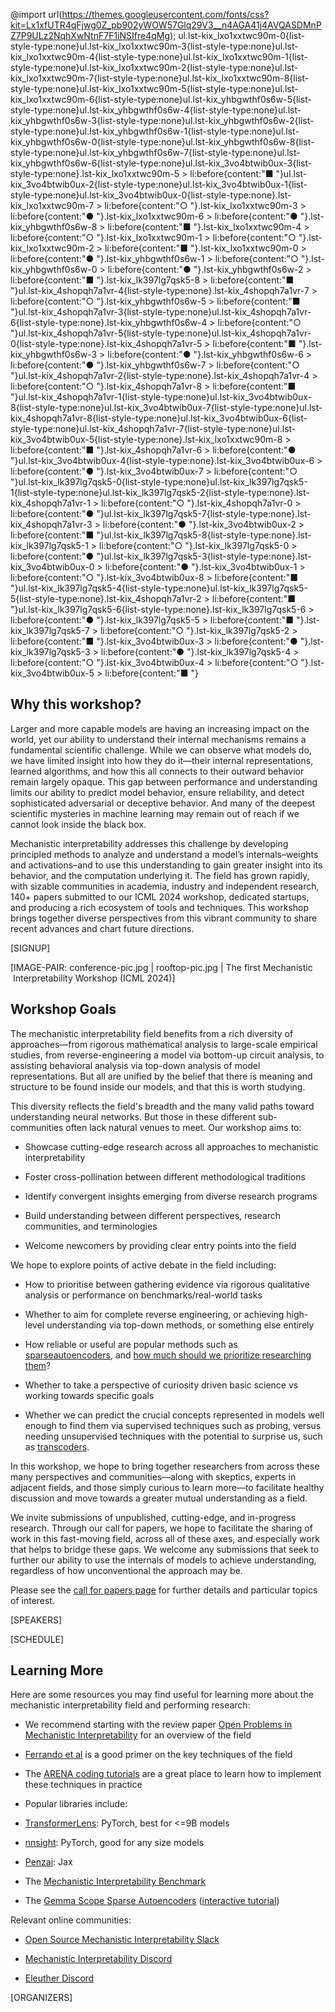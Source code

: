 @import url(https://themes.googleusercontent.com/fonts/css?kit=Lx1xfUTR4qFjwg0Z_pb902yWOW57Glq29V3__n4AGA41j4AVQASDMnPZ7P9ULz2NqhXwNtnF7F1iNSIfre4qMg); ul.lst-kix_lxo1xxtwc90m-0{list-style-type:none}ul.lst-kix_lxo1xxtwc90m-3{list-style-type:none}ul.lst-kix_lxo1xxtwc90m-4{list-style-type:none}ul.lst-kix_lxo1xxtwc90m-1{list-style-type:none}ul.lst-kix_lxo1xxtwc90m-2{list-style-type:none}ul.lst-kix_lxo1xxtwc90m-7{list-style-type:none}ul.lst-kix_lxo1xxtwc90m-8{list-style-type:none}ul.lst-kix_lxo1xxtwc90m-5{list-style-type:none}ul.lst-kix_lxo1xxtwc90m-6{list-style-type:none}ul.lst-kix_yhbgwthf0s6w-5{list-style-type:none}ul.lst-kix_yhbgwthf0s6w-4{list-style-type:none}ul.lst-kix_yhbgwthf0s6w-3{list-style-type:none}ul.lst-kix_yhbgwthf0s6w-2{list-style-type:none}ul.lst-kix_yhbgwthf0s6w-1{list-style-type:none}ul.lst-kix_yhbgwthf0s6w-0{list-style-type:none}ul.lst-kix_yhbgwthf0s6w-8{list-style-type:none}ul.lst-kix_yhbgwthf0s6w-7{list-style-type:none}ul.lst-kix_yhbgwthf0s6w-6{list-style-type:none}ul.lst-kix_3vo4btwib0ux-3{list-style-type:none}.lst-kix_lxo1xxtwc90m-5 > li:before{content:"■  "}ul.lst-kix_3vo4btwib0ux-2{list-style-type:none}ul.lst-kix_3vo4btwib0ux-1{list-style-type:none}ul.lst-kix_3vo4btwib0ux-0{list-style-type:none}.lst-kix_lxo1xxtwc90m-7 > li:before{content:"○  "}.lst-kix_lxo1xxtwc90m-3 > li:before{content:"●  "}.lst-kix_lxo1xxtwc90m-6 > li:before{content:"●  "}.lst-kix_yhbgwthf0s6w-8 > li:before{content:"■  "}.lst-kix_lxo1xxtwc90m-4 > li:before{content:"○  "}.lst-kix_lxo1xxtwc90m-1 > li:before{content:"○  "}.lst-kix_lxo1xxtwc90m-2 > li:before{content:"■  "}.lst-kix_lxo1xxtwc90m-0 > li:before{content:"●  "}.lst-kix_yhbgwthf0s6w-1 > li:before{content:"○  "}.lst-kix_yhbgwthf0s6w-0 > li:before{content:"●  "}.lst-kix_yhbgwthf0s6w-2 > li:before{content:"■  "}.lst-kix_lk397lg7qsk5-8 > li:before{content:"■  "}ul.lst-kix_4shopqh7a1vr-4{list-style-type:none}.lst-kix_4shopqh7a1vr-7 > li:before{content:"○  "}.lst-kix_yhbgwthf0s6w-5 > li:before{content:"■  "}ul.lst-kix_4shopqh7a1vr-3{list-style-type:none}ul.lst-kix_4shopqh7a1vr-6{list-style-type:none}.lst-kix_yhbgwthf0s6w-4 > li:before{content:"○  "}ul.lst-kix_4shopqh7a1vr-5{list-style-type:none}ul.lst-kix_4shopqh7a1vr-0{list-style-type:none}.lst-kix_4shopqh7a1vr-5 > li:before{content:"■  "}.lst-kix_yhbgwthf0s6w-3 > li:before{content:"●  "}.lst-kix_yhbgwthf0s6w-6 > li:before{content:"●  "}.lst-kix_yhbgwthf0s6w-7 > li:before{content:"○  "}ul.lst-kix_4shopqh7a1vr-2{list-style-type:none}.lst-kix_4shopqh7a1vr-4 > li:before{content:"○  "}.lst-kix_4shopqh7a1vr-8 > li:before{content:"■  "}ul.lst-kix_4shopqh7a1vr-1{list-style-type:none}ul.lst-kix_3vo4btwib0ux-8{list-style-type:none}ul.lst-kix_3vo4btwib0ux-7{list-style-type:none}ul.lst-kix_4shopqh7a1vr-8{list-style-type:none}ul.lst-kix_3vo4btwib0ux-6{list-style-type:none}ul.lst-kix_4shopqh7a1vr-7{list-style-type:none}ul.lst-kix_3vo4btwib0ux-5{list-style-type:none}.lst-kix_lxo1xxtwc90m-8 > li:before{content:"■  "}.lst-kix_4shopqh7a1vr-6 > li:before{content:"●  "}ul.lst-kix_3vo4btwib0ux-4{list-style-type:none}.lst-kix_3vo4btwib0ux-6 > li:before{content:"●  "}.lst-kix_3vo4btwib0ux-7 > li:before{content:"○  "}ul.lst-kix_lk397lg7qsk5-0{list-style-type:none}ul.lst-kix_lk397lg7qsk5-1{list-style-type:none}ul.lst-kix_lk397lg7qsk5-2{list-style-type:none}.lst-kix_4shopqh7a1vr-1 > li:before{content:"○  "}.lst-kix_4shopqh7a1vr-0 > li:before{content:"●  "}ul.lst-kix_lk397lg7qsk5-7{list-style-type:none}.lst-kix_4shopqh7a1vr-3 > li:before{content:"●  "}.lst-kix_3vo4btwib0ux-2 > li:before{content:"■  "}ul.lst-kix_lk397lg7qsk5-8{list-style-type:none}.lst-kix_lk397lg7qsk5-1 > li:before{content:"○  "}.lst-kix_lk397lg7qsk5-0 > li:before{content:"●  "}ul.lst-kix_lk397lg7qsk5-3{list-style-type:none}.lst-kix_3vo4btwib0ux-0 > li:before{content:"●  "}.lst-kix_3vo4btwib0ux-1 > li:before{content:"○  "}.lst-kix_3vo4btwib0ux-8 > li:before{content:"■  "}ul.lst-kix_lk397lg7qsk5-4{list-style-type:none}ul.lst-kix_lk397lg7qsk5-5{list-style-type:none}.lst-kix_4shopqh7a1vr-2 > li:before{content:"■  "}ul.lst-kix_lk397lg7qsk5-6{list-style-type:none}.lst-kix_lk397lg7qsk5-6 > li:before{content:"●  "}.lst-kix_lk397lg7qsk5-5 > li:before{content:"■  "}.lst-kix_lk397lg7qsk5-7 > li:before{content:"○  "}.lst-kix_lk397lg7qsk5-2 > li:before{content:"■  "}.lst-kix_3vo4btwib0ux-3 > li:before{content:"●  "}.lst-kix_lk397lg7qsk5-3 > li:before{content:"●  "}.lst-kix_lk397lg7qsk5-4 > li:before{content:"○  "}.lst-kix_3vo4btwib0ux-4 > li:before{content:"○  "}.lst-kix_3vo4btwib0ux-5 > li:before{content:"■  "}
## Why this workshop?

Larger and more capable models are having an increasing impact on the world, yet our ability to understand their internal mechanisms remains a fundamental scientific challenge. While we can observe what models do, we have limited insight into how they do it—their internal representations, learned algorithms, and how this all connects to their outward behavior remain largely opaque. This gap between performance and understanding limits our ability to predict model behavior, ensure reliability, and detect sophisticated adversarial or deceptive behavior. And many of the deepest scientific mysteries in machine learning may remain out of reach if we cannot look inside the black box.


Mechanistic interpretability addresses this challenge by developing principled methods to analyze and understand a model’s internals–weights and activations–and to use this understanding to gain greater insight into its behavior, and the computation underlying it. The field has grown rapidly, with sizable communities in academia, industry and independent research, 140+ papers submitted to our ICML 2024 workshop, dedicated startups, and producing a rich ecosystem of tools and techniques. This workshop brings together diverse perspectives from this vibrant community to share recent advances and chart future directions.


[SIGNUP]


[IMAGE-PAIR: conference-pic.jpg | rooftop-pic.jpg | The first Mechanistic  Interpretability Workshop (ICML 2024)]


## Workshop Goals

The mechanistic interpretability field benefits from a rich diversity of approaches—from rigorous mathematical analysis to large-scale empirical studies, from reverse-engineering a model via bottom-up circuit analysis, to assisting behavioral analysis via top-down analysis of model representations. But all are unified by the belief that there is meaning and structure to be found inside our models, and that this is worth studying.


This diversity reflects the field's breadth and the many valid paths toward understanding neural networks. But those in these different sub-communities often lack natural venues to meet. Our workshop aims to:


* Showcase cutting-edge research across all approaches to mechanistic interpretability

* Foster cross-pollination between different methodological traditions

* Identify convergent insights emerging from diverse research programs

* Build understanding between different perspectives, research communities, and terminologies

* Welcome newcomers by providing clear entry points into the field

We hope to explore points of active debate in the field including:


* How to prioritise between gathering evidence via rigorous qualitative analysis or performance on benchmarks/real-world tasks

* Whether to aim for complete reverse engineering, or achieving high-level understanding via top-down methods, or something else entirely

* How reliable or useful are popular methods such as [sparse](https://www.google.com/url?q=https://transformer-circuits.pub/2023/monosemantic-features/index.html&sa=D&source=editors&ust=1752106200359453&usg=AOvVaw1iQeDo3zy_Jo7SoDNIntgX)[autoencoders](https://www.google.com/url?q=https://adamkarvonen.github.io/machine_learning/2024/06/11/sae-intuitions.html&sa=D&source=editors&ust=1752106200359679&usg=AOvVaw1bHm82RSauvbiwJUps5aHV), and [how much should we prioritize researching them](https://www.google.com/url?q=https://deepmindsafetyresearch.medium.com/negative-results-for-sparse-autoencoders-on-downstream-tasks-and-deprioritising-sae-research-6cadcfc125b9&sa=D&source=editors&ust=1752106200359946&usg=AOvVaw33wXRUlFB20W4wxAZ6v_X4)?

* Whether to take a perspective of curiosity driven basic science vs working towards specific goals

* Whether we can predict the crucial concepts represented in models well enough to find them via supervised techniques such as probing, versus needing unsupervised techniques with the potential to surprise us, such as [transcoders](https://www.google.com/url?q=https://transformer-circuits.pub/2025/attribution-graphs/biology.html&sa=D&source=editors&ust=1752106200360602&usg=AOvVaw1o2iGaJLJwLFcsPEUimsEk).

In this workshop, we hope to bring together researchers from across these many perspectives and communities—along with skeptics, experts in adjacent fields, and those simply curious to learn more—to facilitate healthy discussion and move towards a greater mutual understanding as a field.


We invite submissions of unpublished, cutting-edge, and in-progress research. Through our call for papers, we hope to facilitate the sharing of work in this fast-moving field, across all of these axes, and especially work that helps to bridge these gaps. We welcome any submissions that seek to further our ability to use the internals of models to achieve understanding, regardless of how unconventional the approach may be.


Please see the [call for papers page](https://www.google.com/url?q=https://mechinterpworkshop.com/cfp/&sa=D&source=editors&ust=1752106200361942&usg=AOvVaw03hoay_p-Eo9rz4s_Ta9SY) for further details and particular topics of interest.


[SPEAKERS]


[SCHEDULE]


## Learning More

Here are some resources you may find useful for learning more about the mechanistic interpretability field and performing research:


* We recommend starting with the review paper [Open Problems in Mechanistic Interpretability](https://www.google.com/url?q=https://arxiv.org/abs/2501.16496&sa=D&source=editors&ust=1752106200362892&usg=AOvVaw3twiRifd8eeUGX9Yg9Ykgz) for an overview of the field

* [Ferrando et al](https://www.google.com/url?q=https://arxiv.org/abs/2405.00208&sa=D&source=editors&ust=1752106200363198&usg=AOvVaw1Co-xZG7NXP2zEOXC12vg8) is a good primer on the key techniques of the field

* The [ARENA coding tutorials](https://www.google.com/url?q=https://arena-chapter1-transformer-interp.streamlit.app/&sa=D&source=editors&ust=1752106200363560&usg=AOvVaw27wTqQwhZ-ePJdLkuXXHVI) are a great place to learn how to implement these techniques in practice

* Popular libraries include:

* [TransformerLens](https://www.google.com/url?q=https://github.com/TransformerLensOrg/TransformerLens&sa=D&source=editors&ust=1752106200364022&usg=AOvVaw2HJCE54ITBHiRdG-kBKFz0): PyTorch, best for <=9B models

* [nnsight](https://www.google.com/url?q=https://github.com/ndif-team/nnsight&sa=D&source=editors&ust=1752106200364266&usg=AOvVaw0P80YmDDeLlW45PIHj12iq): PyTorch, good for any size models

* [Penzai](https://www.google.com/url?q=https://github.com/google-deepmind/penzai&sa=D&source=editors&ust=1752106200364508&usg=AOvVaw1SZV82XqoQCGaHX5HX-Xrv): Jax

* The [Mechanistic Interpretability Benchmark](https://www.google.com/url?q=https://mib-bench.github.io/&sa=D&source=editors&ust=1752106200364769&usg=AOvVaw1zuw-B7BenUVfPu9zjpwFQ)

* The [Gemma Scope Sparse Autoencoders](https://www.google.com/url?q=https://arxiv.org/abs/2408.05147&sa=D&source=editors&ust=1752106200365013&usg=AOvVaw0Eeq2oHPnrOY8ia_PnIJHW) ([interactive tutorial](https://www.google.com/url?q=http://neuronpedia.org/gemma-scope&sa=D&source=editors&ust=1752106200365169&usg=AOvVaw1f38kJwgF-afi1CHrUVa3u))



Relevant online communities:


* [Open Source Mechanistic Interpretability Slack](https://www.google.com/url?q=http://neelnanda.io/osmi-slack-invite&sa=D&source=editors&ust=1752106200365596&usg=AOvVaw3CvN1MGt2sPv69KnAGCPjV)

* [Mechanistic Interpretability Discord](https://www.google.com/url?q=https://discord.gg/ysVfhCfCKw&sa=D&source=editors&ust=1752106200365828&usg=AOvVaw3V2WtZeIsGcOydN-ADE8xq)

* [Eleuther Discord](https://www.google.com/url?q=https://discord.gg/nHS4YxmfeM&sa=D&source=editors&ust=1752106200366019&usg=AOvVaw0X9qrtzRmlF6hepod45YpS)



[ORGANIZERS]